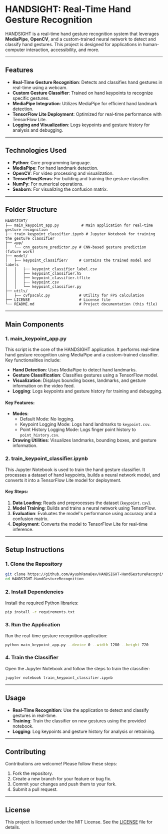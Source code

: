 # HANDSIGHT: Real-Time Hand Gesture Recognition

HANDSIGHT is a real-time hand gesture recognition system that leverages **MediaPipe**, **OpenCV**, and a custom-trained neural network to detect and classify hand gestures. This project is designed for applications in human-computer interaction, accessibility, and more.

---

## Features
- **Real-Time Gesture Recognition**: Detects and classifies hand gestures in real-time using a webcam.
- **Custom Gesture Classifier**: Trained on hand keypoints to recognize specific gestures.
- **MediaPipe Integration**: Utilizes MediaPipe for efficient hand landmark detection.
- **TensorFlow Lite Deployment**: Optimized for real-time performance with TensorFlow Lite.
- **Logging and Visualization**: Logs keypoints and gesture history for analysis and debugging.

---

## Technologies Used
- **Python**: Core programming language.
- **MediaPipe**: For hand landmark detection.
- **OpenCV**: For video processing and visualization.
- **TensorFlow/Keras**: For building and training the gesture classifier.
- **NumPy**: For numerical operations.
- **Seaborn**: For visualizing the confusion matrix.

---

## Folder Structure
```
HANDSIGHT/
├── main_keypoint_app.py          # Main application for real-time gesture recognition
├── train_keypoint_classifier.ipynb # Jupyter Notebook for training the gesture classifier
├── app/
│   └── cnn_gesture_predictor.py # CNN-based gesture prediction (future work)
├── model/
│   ├── keypoint_classifier/     # Contains the trained model and labels
│   │   ├── keypoint_classifier_label.csv
│   │   ├── keypoint_classifier.h5
│   │   ├── keypoint_classifier.tflite
│   │   ├── keypoint.csv
│   │   └── keypoint_classifier.py
├── utils/
│   ├── cvfpscalc.py             # Utility for FPS calculation
├── LICENSE                      # License file
└── README.md                    # Project documentation (this file)
```

---

## Main Components

### **1. main_keypoint_app.py**
This script is the core of the HANDSIGHT application. It performs real-time hand gesture recognition using MediaPipe and a custom-trained classifier. Key functionalities include:
- **Hand Detection**: Uses MediaPipe to detect hand landmarks.
- **Gesture Classification**: Classifies gestures using a TensorFlow model.
- **Visualization**: Displays bounding boxes, landmarks, and gesture information on the video feed.
- **Logging**: Logs keypoints and gesture history for training and debugging.

#### **Key Features**:
- **Modes**:
  - Default Mode: No logging.
  - Keypoint Logging Mode: Logs hand landmarks to `keypoint.csv`.
  - Point History Logging Mode: Logs finger point history to `point_history.csv`.
- **Drawing Utilities**: Visualizes landmarks, bounding boxes, and gesture information.

### **2. train_keypoint_classifier.ipynb**
This Jupyter Notebook is used to train the hand gesture classifier. It processes a dataset of hand keypoints, builds a neural network model, and converts it into a TensorFlow Lite model for deployment.

#### **Key Steps**:
1. **Data Loading**: Reads and preprocesses the dataset (`keypoint.csv`).
2. **Model Training**: Builds and trains a neural network using TensorFlow.
3. **Evaluation**: Evaluates the model's performance using accuracy and a confusion matrix.
4. **Deployment**: Converts the model to TensorFlow Lite for real-time inference.

---

## Setup Instructions

### **1. Clone the Repository**
```bash
git clone https://github.com/AyushRanaDev/HANDSIGHT-HandGestureRecognition.git
cd HANDSIGHT-HandGestureRecognition
```

### **2. Install Dependencies**
Install the required Python libraries:
```bash
pip install -r requirements.txt
```

### **3. Run the Application**
Run the real-time gesture recognition application:
```bash
python main_keypoint_app.py --device 0 --width 1280 --height 720
```

### **4. Train the Classifier**
Open the Jupyter Notebook and follow the steps to train the classifier:
```bash
jupyter notebook train_keypoint_classifier.ipynb
```

---

## Usage
- **Real-Time Recognition**: Use the application to detect and classify gestures in real-time.
- **Training**: Train the classifier on new gestures using the provided notebook.
- **Logging**: Log keypoints and gesture history for analysis or retraining.

---

## Contributing
Contributions are welcome! Please follow these steps:
1. Fork the repository.
2. Create a new branch for your feature or bug fix.
3. Commit your changes and push them to your fork.
4. Submit a pull request.

---

## License
This project is licensed under the MIT License. See the [LICENSE](LICENSE) file for details.